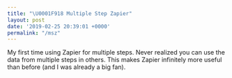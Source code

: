 ```yaml
---
title: "\U0001F918 Multiple Step Zapier"
layout: post
date: '2019-02-25 20:39:01 +0000'
permalink: "/msz"
---
```

 My first time using Zapier for multiple steps. Never realized you can use the data from multiple steps in others. This makes Zapier infinitely more useful than before (and I was already a big fan). 
